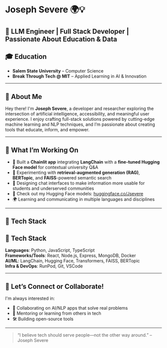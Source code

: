 # Joseph Severe 🌍💡  
🚀 **LLM Engineer | Full Stack Developer | Passionate About Education & Data**
---

## 🎓 Education  
- **Salem State University** – Computer Science  
- **Break Through Tech @ MIT** – Applied Learning in AI & Innovation  
---

## 🌟 About Me  

Hey there! I'm **Joseph Severe**, a developer and researcher exploring the intersection of artificial intelligence, accessibility, and meaningful user experience. I enjoy crafting full-stack solutions powered by cutting-edge machine learning and NLP techniques, and I’m passionate about creating tools that educate, inform, and empower.

---

## 🚀 What I’m Working On

- 🔗 Built a **Chainlit app** integrating **LangChain** with a **fine-tuned Hugging Face model** for contextual university Q&A  
- 🧠 Experimenting with **retrieval-augmented generation (RAG)**, **BERTopic**, and **FAISS**-powered semantic search  
- 🎯 Designing chat interfaces to make information more usable for students and underserved communities  
- 🤗 Check out my Hugging Face models: [huggingface.co/Jsevere](https://huggingface.co/Jsevere)  
- 🌍 Learning and communicating in multiple languages and disciplines  
---

## 🧰 Tech Stack

## 🧰 Tech Stack  
**Languages**: Python, JavaScript, TypeScript  
**Frameworks/Tools**: React, Node.js, Express, MongoDB, Docker  
**AI/ML**: LangChain, Hugging Face, Transformers, FAISS, BERTopic  
**Infra & DevOps**: RunPod, Git, VSCode

---
## 🤝 Let’s Connect or Collaborate!

I'm always interested in:
- 🧠 Collaborating on AI/NLP apps that solve real problems  
- 💬 Mentoring or learning from others in tech  
- 🛠 Building open-source tools   
---

> “I believe tech should serve people—not the other way around.” – Joseph Severe
